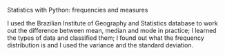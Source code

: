 Statistics with Python: frequencies and measures

I used the Brazilian Institute of Geography and Statistics database to work out the difference between mean, median and mode in practice;
I learned the types of data and classified them;
I found out what the frequency distribution is and I used the variance and the standard deviation.
